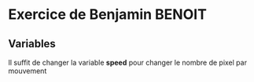 # Exercice de Benjamin BENOIT 
## Variables

Il suffit de changer la variable **speed** pour changer le nombre de pixel par mouvement